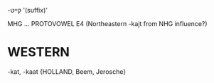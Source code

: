 -קייט
'(suffix)'

MHG …
PROTOVOWEL
E4 (Northeastern -kajt from NHG influence?)

WESTERN
========

-kat, -kaat {HOLLAND, Beem, Jerosche}